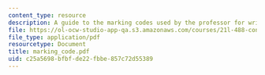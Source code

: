 ```yaml
---
content_type: resource
description: A guide to the marking codes used by the professor for writing assignments.
file: https://ol-ocw-studio-app-qa.s3.amazonaws.com/courses/21l-488-contemporary-literature-literature-development-and-human-rights-spring-2008/c25a5698bfbfde22fbbe857c72d55389_marking_code.pdf
file_type: application/pdf
resourcetype: Document
title: marking_code.pdf
uid: c25a5698-bfbf-de22-fbbe-857c72d55389
---
```

